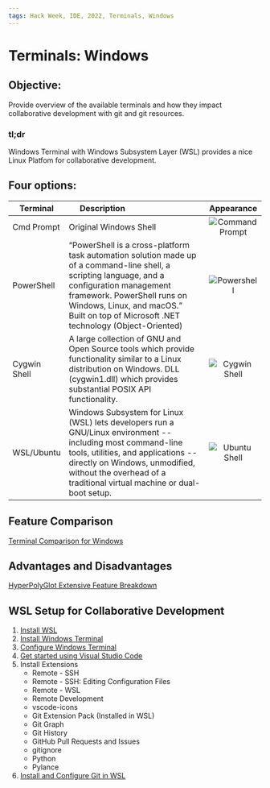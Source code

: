 ```yaml
---
tags: Hack Week, IDE, 2022, Terminals, Windows
---
```


# Terminals: Windows

## Objective:
Provide overview of the available terminals and how they impact collaborative development with git and git resources.

### tl;dr
Windows Terminal with Windows Subsystem Layer (WSL) provides a nice Linux Platfom for collaborative development.


## Four options:

| Terminal     | Description&nbsp;&nbsp;&nbsp;&nbsp;&nbsp;&nbsp;&nbsp;&nbsp;&nbsp;&nbsp;&nbsp;&nbsp;&nbsp;&nbsp;&nbsp;&nbsp;&nbsp;&nbsp;&nbsp;&nbsp;&nbsp;&nbsp;&nbsp;&nbsp;&nbsp;&nbsp;&nbsp;&nbsp;&nbsp;&nbsp;   | Appearance |
|--------------|-----|:--------------------------------:|
| Cmd Prompt | Original Windows Shell | ![Command Prompt](https://i.imgur.com/LDEVvjf.png)
| PowerShell | “PowerShell is a cross-platform task automation solution made up of a command-line shell, a scripting language, and a configuration management framework. PowerShell runs on Windows, Linux, and macOS.” Built on top of Microsoft .NET technology (Object-Oriented) | ![Powershell](https://i.imgur.com/fDc0cmb.png) |
| Cygwin Shell | A large collection of GNU and Open Source tools which provide functionality similar to a Linux distribution on Windows. DLL (cygwin1.dll) which provides substantial POSIX API functionality. | ![Cygwin Shell](https://i.imgur.com/cuXXQBO.png) |
| WSL/Ubuntu | Windows Subsystem for Linux (WSL) lets developers run a GNU/Linux environment -- including most command-line tools, utilities, and applications -- directly on Windows, unmodified, without the overhead of a traditional virtual machine or dual-boot setup. |![Ubuntu Shell](https://i.imgur.com/JszS6fG.png) |

## Feature Comparison
[Terminal Comparison for Windows](https://docs.google.com/presentation/d/1NV8e2VXIbJFe5452JOmlstfVDXav8XFhxbN1EBAeoig/edit#slide=id.p)

## Advantages and Disadvantages

[HyperPolyGlot Extensive Feature Breakdown](https://hyperpolyglot.org/shell)

## WSL Setup for Collaborative Development

1. [Install WSL](https://docs.microsoft.com/en-us/windows/wsl/install)
2. [Install Windows Terminal](https://apps.microsoft.com/store/detail/windows-terminal/9N0DX20HK701?hl=en-us&gl=US)
3. [Configure Windows Terminal](https://docs.microsoft.com/en-us/windows/terminal/install)
4. [Get started using Visual Studio Code](https://docs.microsoft.com/en-us/windows/wsl/tutorials/wsl-vscode)
5.  Install Extensions
    - Remote - SSH
    - Remote - SSH: Editing Configuration Files
    - Remote - WSL
    - Remote Development
    - vscode-icons
    - Git Extension Pack (Installed in WSL)
    - Git Graph
    - Git History
    - GitHub Pull Requests and Issues
    - gitignore
    - Python
    - Pylance
6. [Install and Configure Git in WSL](https://docs.microsoft.com/en-us/windows/wsl/tutorials/wsl-git)